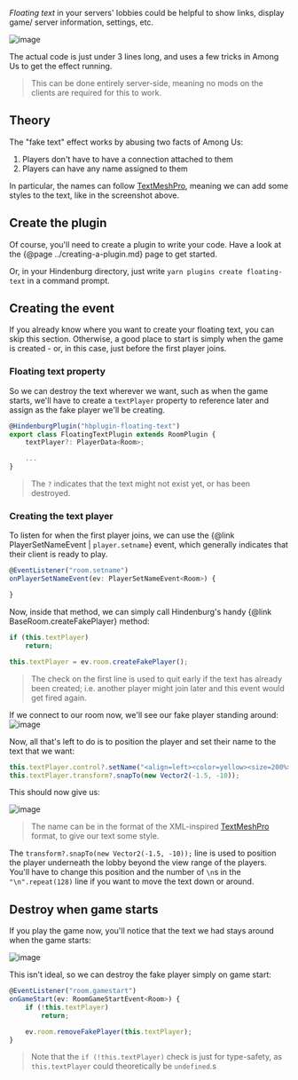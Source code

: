 _Floating text_ in your servers' lobbies could be helpful to show links, display game/ server information, settings, etc.

![image](https://user-images.githubusercontent.com/60631511/201536938-a9300ebf-836d-42b5-9178-f080bcf90868.png)

The actual code is just under 3 lines long, and uses a few tricks in Among Us to get the effect running.

> This can be done entirely server-side, meaning no mods on the clients are required for this to work.

## Theory
The "fake text" effect works by abusing two facts of Among Us:
1. Players don't have to have a connection attached to them
2. Players can have any name assigned to them

In particular, the names can follow [TextMeshPro](http://digitalnativestudios.com/textmeshpro/docs/rich-text/#page), meaning we can add some styles to the text, like in the screenshot above.

## Create the plugin
Of course, you'll need to create a plugin to write your code. Have a look at the {@page ../creating-a-plugin.md} page to get started.

Or, in your Hindenburg directory, just write `yarn plugins create floating-text` in a command prompt.

## Creating the event
If you already know where you want to create your floating text, you can skip this section. Otherwise, a good place to start is simply when the game is created - or, in this case, just before the first player joins.

### Floating text property
So we can destroy the text wherever we want, such as when the game starts, we'll have to create a `textPlayer` property to reference later and assign as the fake player we'll be creating.

```ts
@HindenburgPlugin("hbplugin-floating-text")
export class FloatingTextPlugin extends RoomPlugin {
    textPlayer?: PlayerData<Room>;

    ...
}
```

> The `?` indicates that the text might not exist yet, or has been destroyed.

### Creating the text player
To listen for when the first player joins, we can use the {@link PlayerSetNameEvent | `player.setname`} event, which generally indicates that their client is ready to play.

```ts
@EventListener("room.setname")
onPlayerSetNameEvent(ev: PlayerSetNameEvent<Room>) {

}
```

Now, inside that method, we can simply call Hindenburg's handy {@link BaseRoom.createFakePlayer} method:
```ts
if (this.textPlayer)
    return;

this.textPlayer = ev.room.createFakePlayer();
```

> The check on the first line is used to quit early if the text has already been created; i.e. another player might join later and this event would get fired again.

If we connect to our room now, we'll see our fake player standing around:
![image](https://user-images.githubusercontent.com/60631511/201537669-ad5b955b-c397-4748-9cbe-ec4d9406c3b2.png)

Now, all that's left to do is to position the player and set their name to the text that we want:
```ts
this.textPlayer.control?.setName("<align=left><color=yellow><size=200%>Welcome to the underground</size></color>\nHow was the fall?" + "\n".repeat(128));
this.textPlayer.transform?.snapTo(new Vector2(-1.5, -10));
```

This should now give us:

![image](https://user-images.githubusercontent.com/60631511/201537723-96ee5df9-b24d-4465-81e2-6090bba219f2.png)

> The name can be in the format of the XML-inspired [TextMeshPro](http://digitalnativestudios.com/textmeshpro/docs/rich-text/#page) format, to give our text some style.

The `transform?.snapTo(new Vector2(-1.5, -10));` line is used to position the player underneath the lobby beyond the view range of the players. You'll have to change this position and the number of `\n`s in the `"\n".repeat(128)` line if you want to move the text down or around.

## Destroy when game starts
If you play the game now, you'll notice that the text we had stays around when the game starts:

![image](https://user-images.githubusercontent.com/60631511/201548035-e1a20f9b-17de-474e-9fcf-17c8b735a463.png)

This isn't ideal, so we can destroy the fake player simply on game start:
```ts
@EventListener("room.gamestart")
onGameStart(ev: RoomGameStartEvent<Room>) {
    if (!this.textPlayer)
        return;

    ev.room.removeFakePlayer(this.textPlayer);
}
```

> Note that the `if (!this.textPlayer)` check is just for type-safety, as `this.textPlayer` could theoretically be `undefined`.s
